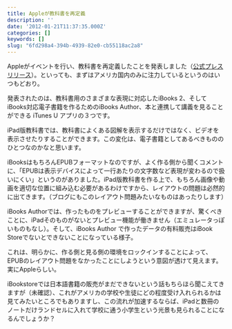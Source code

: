 ```yaml
---
title: Appleが教科書を再定義
description: ''
date: '2012-01-21T11:37:35.000Z'
categories: []
keywords: []
slug: "6fd298a4-394b-4939-82e0-cb55118ac2a8"
---
```

Appleがイベントを行い、教科書を再定義したことを発表しました（[公式プレスリリース](http://www.apple.com/jp/pr/library/2012/01/19Apple-Reinvents-Textbooks-with-iBooks-2-for-iPad.html)）。といっても、まずはアメリカ国内のみに注力しているというのはいつもどおり。

発表されたのは、教科書用のさまざまな表現に対応したiBooks 2、そしてiBooks対応電子書籍を作るためのiBooks Author、本と連携して講義を見ることができる iTunes U アプリの３つです。

iPad版教科書では、教科書によくある図解を表示するだけではなく、ビデオを表示させたりすることができます。この変化は、電子書籍としてあるべきもののひとつなのかなと思います。

iBooksはもちろんEPUBフォーマットなのですが、よく作る側から聞くコメントに、「EPUBは表示デバイスによって一行あたりの文字数など表現が変わるので扱いにくい」というのがありました。iPad版教科書を作る上で、もちろん画像や動画を適切な位置に組み込む必要があるわけですから、レイアウトの問題は必然的に出てきます。（ブログにもこのレイアウト問題みたいなものはあったりします）

iBooks Authorでは、作ったものをプレビューすることができますが、驚くべきことに、iPadそのものがないとプレビュー機能が働きません（エミュレータっぽいものもなし）。そして、iBooks Author で作ったデータの有料販売はiBook Storeでないとできないことになっている様子。

これは、明らかに、作る側と見る側の環境をロックインすることによって、EPUBのレイアウト問題をなかったことにしようという意図が透けて見えます。実にAppleらしい。

iBookstoreでは日本語書籍の販売がまだできないという話もちらほら聞こえてきますが（未確認）、これがアメリカの学校や生徒にどの程度受け入れられるかは見てみたいところでもありますし、この流れが加速するならば、iPadと数冊のノートだけランドセルに入れて学校に通う小学生という光景も見られることになるんでしょうか？